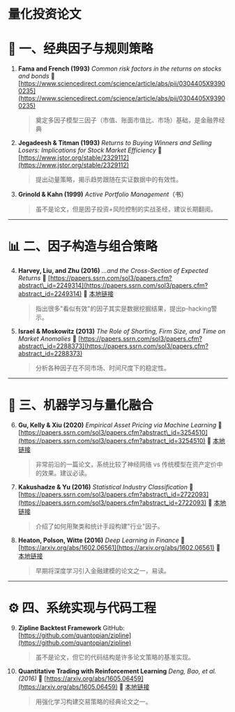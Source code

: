 # 量化投资论文


# 🧱 一、经典因子与规则策略
1. **Fama and French (1993)**
   *Common risk factors in the returns on stocks and bonds*
   🔗 [https://www.sciencedirect.com/science/article/abs/pii/0304405X93900235](https://www.sciencedirect.com/science/article/abs/pii/0304405X93900235)

   > 奠定多因子模型三因子（市值、账面市值比、市场）基础，是金融界经典

2. **Jegadeesh & Titman (1993)**
   *Returns to Buying Winners and Selling Losers: Implications for Stock Market Efficiency*
   🔗 [https://www.jstor.org/stable/2329112](https://www.jstor.org/stable/2329112)

   > 提出动量策略，揭示趋势跟随在实证数据中的有效性。

3. **Grinold & Kahn (1999)**
   *Active Portfolio Management*（书）

   > 虽不是论文，但是因子投资+风险控制的实战圣经，建议长期翻阅。

---

# 📊 二、因子构造与组合策略
4. **Harvey, Liu, and Zhu (2016)**
   *...and the Cross-Section of Expected Returns*
   🔗 [https://papers.ssrn.com/sol3/papers.cfm?abstract\_id=2249314](https://papers.ssrn.com/sol3/papers.cfm?abstract_id=2249314)
   📄 [本地链接](./Harvey,_Liu,_Zhu_(2016)_..._and_the_Cross-Section_of_Expected_Returns.pdf)

   > 指出很多"看似有效"的因子其实是数据挖掘结果，提出p-hacking警示。

5. **Israel & Moskowitz (2013)**
   *The Role of Shorting, Firm Size, and Time on Market Anomalies*
   🔗 [https://papers.ssrn.com/sol3/papers.cfm?abstract\_id=2288373](https://papers.ssrn.com/sol3/papers.cfm?abstract_id=2288373)

   > 分析各种因子在不同市场、时间尺度下的稳定性。

---

# 🧠 三、机器学习与量化融合

6. **Gu, Kelly & Xiu (2020)**
   *Empirical Asset Pricing via Machine Learning*
   🔗 [https://papers.ssrn.com/sol3/papers.cfm?abstract\_id=3254510](https://papers.ssrn.com/sol3/papers.cfm?abstract_id=3254510)
   📄 [本地链接](./Gu,_Kelly,_Xiu_(2020)_Empirical_Asset_Pricing_via_Machine_Learning.pdf)

   > 非常前沿的一篇论文，系统比较了神经网络 vs 传统模型在资产定价中的效果。建议必读。

7. **Kakushadze & Yu (2016)**
   *Statistical Industry Classification*
   🔗 [https://papers.ssrn.com/sol3/papers.cfm?abstract\_id=2722093](https://papers.ssrn.com/sol3/papers.cfm?abstract_id=2722093)
   📄 [本地链接](./Kakushadze,_Yu_(2016)_Statistical_Industry_Classification.pdf)

   > 介绍了如何用聚类和统计手段构建"行业"因子。

8. **Heaton, Polson, Witte (2016)**
   *Deep Learning in Finance*
   🔗 [https://arxiv.org/abs/1602.06561](https://arxiv.org/abs/1602.06561)
   📄 [本地链接](./Heaton,_Polson,_Witte_(2016)_Deep_Learning_in_Finance.pdf)

   > 早期将深度学习引入金融建模的论文之一，易读。

---

# ⚙️ 四、系统实现与代码工程

9. **Zipline Backtest Framework**
   GitHub: [https://github.com/quantopian/zipline](https://github.com/quantopian/zipline)

   > 虽不是论文，但它的代码结构是许多论文策略的基准实现。

10. **Quantitative Trading with Reinforcement Learning**
    *Deng, Bao, et al. (2016)*
    🔗 [https://arxiv.org/abs/1605.06459](https://arxiv.org/abs/1605.06459)
    📄 [本地链接](./Deng,_Bao,_et_al._(2016)_Deep_Reinforcement_Learning_in_Quantitative_Algorithmic_Trading.pdf)

    > 用强化学习构建交易策略的经典论文之一。